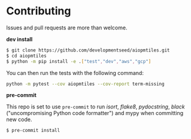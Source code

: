 # Contributing

Issues and pull requests are more than welcome.

**dev install**

```bash
$ git clone https://github.com/developmentseed/aiopmtiles.git
$ cd aiopmtiles
$ python -m pip install -e .["test","dev","aws","gcp"]
```

You can then run the tests with the following command:

```sh
python -m pytest --cov aiopmtiles --cov-report term-missing
```

**pre-commit**

This repo is set to use `pre-commit` to run *isort*, *flake8*, *pydocstring*, *black* ("uncompromising Python code formatter") and mypy when committing new code.

```bash
$ pre-commit install
```

